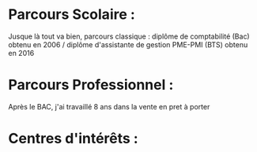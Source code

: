 <!DOCTYPE html>
<html>
  <head>
  </Hello !<>
   <Mais qui suis-je ?/>
  </Je m'appelle Jennifer et j'ai 30 ans, avec un parcours assez atypique... :D
Tout a commencé, il y a fort longtemps, soit en 19.. (oui ça fait bizarre), 1996. Date à laquelle j'ai démonté mon premier magnétoscope, j'ai toujours été passionnée par la technologie et le fonctionnement des machines !>
</html>

# Parcours Scolaire :

Jusque là tout va bien, parcours classique : diplôme de comptabilité (Bac) obtenu en 2006 / diplôme d'assistante de gestion PME-PMI (BTS) obtenu en 2016

# Parcours Professionnel :

Après le BAC, j'ai travaillé 8 ans dans la vente en pret à porter 

# Centres d'intérêts : 
